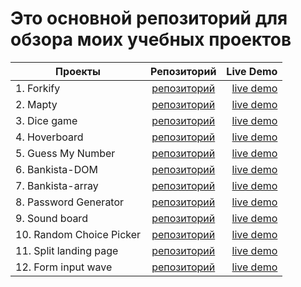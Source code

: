 # Это основной репозиторий для обзора моих учебных проектов

| Проекты            |                                                     Репозиторий                                                     |                                             Live Demo |
| ------------------ | :-----------------------------------------------------------------------------------------------------------------: | ----------------------------------------------------: |
| 1. Forkify         |                      [репозиторий](https://github.com/Adelsspace/recipes-study-project-final)                       |        [live demo](https://recipes-adel.netlify.app/) |
| 2. Mapty           |              [репозиторий](https://githttps://github.com/Adelsspace/study-projects/tree/master/mapty)               |           [live demo](https://mapty-adel.netlify.app) |
| 3. Dice game       |           [репозиторий](https://githttps://github.com/Adelsspace/study-projects/tree/master/dice%20game)            |            [live demo](https://dice-adel.netlify.app) |
| 4. Hoverboard |               [репозиторий](https://github.com/Adelsspace/study-projects/tree/master/bankista-array)                | [live demo](https://hoverboard-adel.netlify.app/) |
| 5. Guess My Number |         [репозиторий](https://github.com/Adelsspace/study-projects/tree/master/guess%20my%20number%20game)          |  [live demo](https://guessmynumber-adel.netlify.app/) |
| 6. Bankista-DOM    | [репозиторий](https://github.com/Adelsspace/rhttps://github.com/Adelsspace/study-projects/tree/master/bankista-DOM) |   [live demo](https://bankista-dom-adel.netlify.app/) |
| 7. Bankista-array  |               [репозиторий](https://github.com/Adelsspace/study-projects/tree/master/bankista-array)                | [live demo](https://bankista-array-adel.netlify.app/) |
| 8. Password Generator |               [репозиторий](https://github.com/Adelsspace/study-projects/tree/master/bankista-array)                | [live demo](https://password-generator-adel.netlify.app/) |
| 9. Sound board |               [репозиторий](https://github.com/Adelsspace/study-projects/tree/master/bankista-array)                | [live demo](https://https://sound-board-adel.netlify.app) |
| 10. Random Choice Picker  |               [репозиторий](https://github.com/Adelsspace/study-projects/tree/master/bankista-array)                | [live demo](https://random-choice-picker-adel.netlify.app/) |
| 11. Split landing page  |               [репозиторий](https://github.com/Adelsspace/study-projects/tree/master/bankista-array)                | [live demo](https://splitlandingpage-adel.netlify.app) |
| 12. Form input wave  |               [репозиторий](https://github.com/Adelsspace/study-projects/tree/master/bankista-array)                | [live demo](https://https://forminputwave-adel.netlify.app) |
